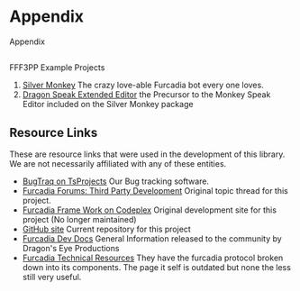 # Appendix

Appendix



## 
FFF3PP Example Projects
&nbsp;<ol><li><a href="http://SilverMonkey.TsProjects.org">Silver Monkey</a> The crazy love-able Furcadia bot every one loves.</li><li><a href="http://dsex.codeplex.com/">Dragon Speak Extended Editor</a> the Precursor to the Monkey Speak Editor included on the Silver Monkey package</li></ol>

## Resource Links

These are resource links that were used in the development of this library. We are not necessarily affiliated with any of these entities.
&nbsp;<ul><li><a href="https://github.com/StarShip-Avalon-Projects/FurcadiaFramework/">BugTraq on TsProjects</a> Our Bug tracking software.</li><li><a href="http://forums.furcadia.com/index.php?furcadia_session_id=300293-cdlq-pvp&showtopic=63786" title="go to the topic">Furcadia Forums: Third Party Development</a> Original topic thread for this project.</li><li><a href="https://furcadia.codeplex.com/">Furcadia Frame Work on Codeplex</a> Original development site for this project (No longer maintained)</li><li><a href="https://github.com/StarShip-Avalon-Projects/FurcadiaFramework/">GitHub site</a> Current repository for this project</li><li><a href="http://dev.furcadia.com/docs/">Furcadia Dev Docs</a> General Information released to the community by Dragon's Eye Productions</li><li><a href="http://ftr.icerealm.org/">Furcadia Technical Resources</a> They have the furcadia protocol broken down into its components. The page it self is outdated but none the less still very useful.</li></ul>&nbsp;
